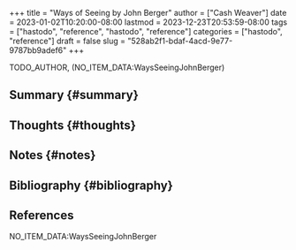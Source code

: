 +++
title = "Ways of Seeing by John Berger"
author = ["Cash Weaver"]
date = 2023-01-02T10:20:00-08:00
lastmod = 2023-12-23T20:53:59-08:00
tags = ["hastodo", "reference", "hastodo", "reference"]
categories = ["hastodo", "reference"]
draft = false
slug = "528ab2f1-bdaf-4acd-9e77-9787bb9adef6"
+++

TODO_AUTHOR, (NO_ITEM_DATA:WaysSeeingJohnBerger)


## Summary {#summary}


## Thoughts {#thoughts}


## Notes {#notes}


## Bibliography {#bibliography}

## References

<style>.csl-entry{text-indent: -1.5em; margin-left: 1.5em;}</style><div class="csl-bib-body">
  <div class="csl-entry">NO_ITEM_DATA:WaysSeeingJohnBerger</div>
</div>
